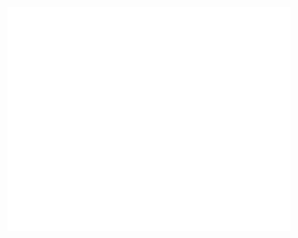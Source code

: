 <div align="center">
	<br>
  <a href="https://github.com/tareqabousherif/tareqabousherif/blob/main/header.svg">
		<picture>
		  <source media="(min-width: 720px)" srcset="header.svg">
		  <img src="header-mobile.svg" width="800" height="400" alt="Click to see the source">
		</picture>
	</a>
	<br>
</div>
<br>
<br>
